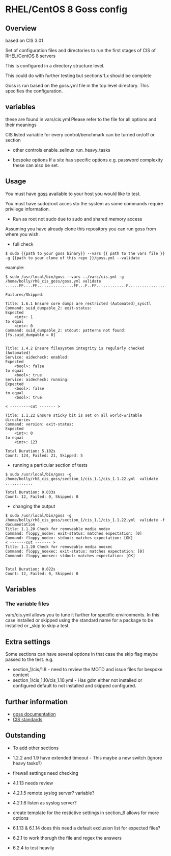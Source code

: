 # RHEL/CentOS 8 Goss config 

## Overview
based on CIS 3.01

Set of configuration files and directories to run the first stages of CIS of RHEL/CentOS 8 servers

This is configured in a directory structure level.

This could do with further testing but sections 1.x should be complete

Goss is run based on the goss.yml file in the top level directory. This specifies the configuration.


## variables

these are found in vars/cis.yml
Please refer to the file for all options and their meanings

CIS listed variable for every control/benchmark can be turned on/off or section

- other controls
enable_selinux
run_heavy_tasks

- bespoke options
If a site has specific options e.g. password complexity these can also be set.
## Usage

You must have [goss](https://github.com/aelsabbahy/goss/) available to your host you would like to test.

You must have sudo/root acces sto the system as some commands require privilege information.
- Run as root not sudo due to sudo and shared memory access

Assuming you have already clone this repository you can run goss from where you wish.

- full check
```
$ sudo {{path to your goss binary}} --vars {{ path to the vars file }} -g {{path to your clone of this repo }}/goss.yml --validate
```

example:
```
$ sudo /usr/local/bin/goss --vars ../vars/cis.yml -g /home/bolly/rh8_cis_goss/goss.yml validate
......FF....FF................FF...F..FF.............F........................FSSSS.............FS.F.F.F.F.........FFFFF....

Failures/Skipped:

Title: 1.6.1 Ensure core dumps are restricted (Automated)_sysctl
Command: suid_dumpable_2: exit-status:
Expected
    <int>: 1
to equal
    <int>: 0
Command: suid_dumpable_2: stdout: patterns not found: [fs.suid_dumpable = 0]


Title: 1.4.2 Ensure filesystem integrity is regularly checked (Automated)
Service: aidecheck: enabled:
Expected
    <bool>: false
to equal
    <bool>: true
Service: aidecheck: running:
Expected
    <bool>: false
to equal
    <bool>: true

< ---------cut ------- >

Title: 1.1.22 Ensure sticky bit is set on all world-writable directories
Command: version: exit-status:
Expected
    <int>: 0
to equal
    <int>: 123

Total Duration: 5.102s
Count: 124, Failed: 21, Skipped: 5

```
- running a particular section of tests

```
$ sudo /usr/local/bin/goss -g /home/bolly/rh8_cis_goss/section_1/cis_1.1/cis_1.1.22.yml  validate
............

Total Duration: 0.033s
Count: 12, Failed: 0, Skipped: 0

```

- changing the output

```
$ sudo /usr/local/bin/goss -g /home/bolly/rh8_cis_goss/section_1/cis_1.1/cis_1.1.22.yml  validate -f documentation
Title: 1.1.20 Check for removeable media nodev
Command: floppy_nodev: exit-status: matches expectation: [0]
Command: floppy_nodev: stdout: matches expectation: [OK]
< -------cut ------- >
Title: 1.1.20 Check for removeable media noexec
Command: floppy_noexec: exit-status: matches expectation: [0]
Command: floppy_noexec: stdout: matches expectation: [OK]


Total Duration: 0.022s
Count: 12, Failed: 0, Skipped: 0
```
## Variables

### The variable files
vars/cis.yml allows you to tune it further for specific environments.
In this case installed or skipped using the standard name for a package to be installed or _skip to skip a test.


## Extra settings



Some sections can have several options in that case the skip flag maybe passed to the test.
e.g. 
- section_1/cis/1.8 - need to review the MOTD and issue files for bespoke content
- section_1/cis_1.10/cis_1.10.yml  - Has gdm either not installed or configured default to not installed and skipped configured.
## further information

- [goss documentation](https://github.com/aelsabbahy/goss/blob/master/docs/manual.md#patterns)
- [CIS standards](https://www.cisecurity.org)

## Outstanding
- To add other sections
- 1.2.2 and 1.9 have extended timeout - This maybe a new switch (ignore heavy tasks?)
- firewall settings need checking
- 4.1.13 needs review 
- 4.2.1.5 remote syslog server? variable? 
- 4.2.1.6 listen as syslog server?  
- create template for the restictive settings in section_6 allows for more options

- 6.1.13 & 6.1.14 does this need a default exclusion list for expected files?
- 6.2.1 to work thorugh the file and regex the answers
- 6.2.4 to test heavily

